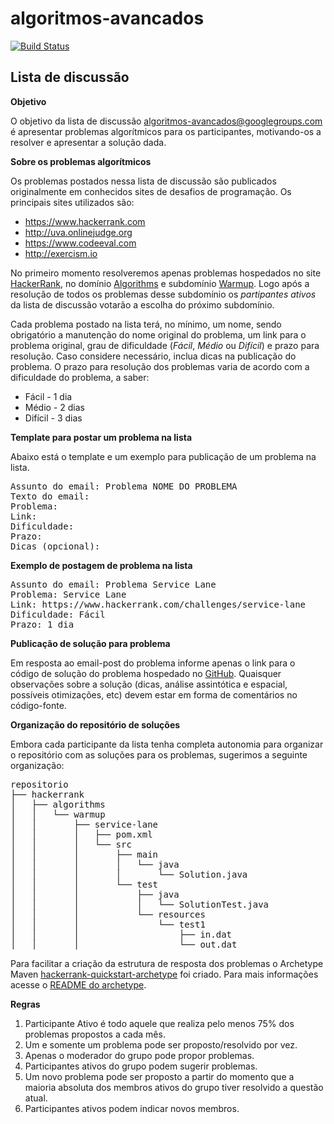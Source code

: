 algoritmos-avancados
====================

[![Build Status](https://travis-ci.org/andersonlfeitosa/algorithms.svg?branch=master)](https://travis-ci.org/andersonlfeitosa/algorithms)


Lista de discussão
------------------

**Objetivo**

O objetivo da lista de discussão algoritmos-avancados@googlegroups.com é apresentar problemas algorítmicos para os participantes, motivando-os a resolver e apresentar a solução dada.


**Sobre os problemas algorítmicos**

Os problemas postados nessa lista de discussão são publicados originalmente em conhecidos sites de desafios de programação. Os principais sites utilizados são:
*   https://www.hackerrank.com
*   http://uva.onlinejudge.org
*   https://www.codeeval.com
*   http://exercism.io

No primeiro momento resolveremos apenas problemas hospedados no site [HackerRank](https://www.hackerrank.com), no domínio [Algorithms](https://www.hackerrank.com/domains/algorithms) e subdomínio [Warmup](https://www.hackerrank.com/domains/algorithms/warmup). Logo após a resolução de todos os problemas desse subdomínio os _partipantes ativos_ da lista de discussão votarão a escolha do próximo subdomínio.

Cada problema postado na lista terá, no mínimo, um nome, sendo obrigatório a manutenção do nome original do problema, um link para o problema original, grau de dificuldade (_Fácil_, _Médio_ ou _Difícil_) e prazo para resolução. Caso considere necessário, inclua dicas na publicação do problema. O prazo para resolução dos problemas varia de acordo com a dificuldade do problema, a saber: 
*   Fácil - 1 dia
*   Médio - 2 dias
*   Difícil - 3 dias


**Template para postar um problema na lista**

Abaixo está o template e um exemplo para publicação de um problema na lista.
<pre>
Assunto do email: Problema NOME DO PROBLEMA
Texto do email:
Problema:
Link:
Dificuldade:
Prazo:
Dicas (opcional):
</pre>

**Exemplo de postagem de problema na lista**

<pre>
Assunto do email: Problema Service Lane
Problema: Service Lane
Link: https://www.hackerrank.com/challenges/service-lane
Dificuldade: Fácil
Prazo: 1 dia
</pre>


**Publicação de solução para problema**

Em resposta ao email-post do problema informe apenas o link para o código de solução do problema hospedado no [GitHub](https://github.com). Quaisquer observações sobre a solução (dicas, análise assintótica e espacial, possíveis otimizações, etc) devem estar em forma de comentários no código-fonte.


**Organização do repositório de soluções**

Embora cada participante da lista tenha completa autonomia para organizar o repositório com as soluções para os problemas, sugerimos a seguinte organização:

<pre>
repositorio
├── hackerrank
│   ├── algorithms
│   │   └── warmup
│   │       ├── service-lane
│   │       │   ├── pom.xml
│   │       │   └── src
│   │       │       ├── main
│   │       │       │   └── java
│   │       │       │       └── Solution.java
│   │       │       └── test
│   │       │           ├── java
│   │       │           │   └── SolutionTest.java
│   │       │           └── resources
│   │       │               └── test1
│   │       │                   ├── in.dat
│   │       │                   └── out.dat
</pre>

Para facilitar a criação da estrutura de resposta dos problemas o Archetype Maven [hackerrank-quickstart-archetype](https://github.com/andersonlf/hackerrank-quickstart-archetype) foi criado. Para mais informações acesse o [README do archetype](https://github.com/andersonlf/hackerrank-quickstart-archetype/blob/master/README.md).


**Regras**

1.  Participante Ativo é todo aquele que realiza pelo menos 75% dos problemas propostos a cada mês.
2.  Um e somente um problema pode ser proposto/resolvido por vez.
3.  Apenas o moderador do grupo pode propor problemas.
4.  Participantes ativos do grupo podem sugerir problemas.
5.  Um novo problema pode ser proposto a partir do momento que a maioria absoluta dos membros ativos do grupo tiver resolvido a questão atual.
6.  Participantes ativos podem indicar novos membros.
